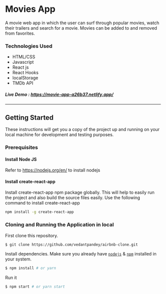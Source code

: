 # Movies App

A movie web app in which the user can surf through popular movies, watch their trailers and search for a movie. 
Movies can be added to and removed from favorites.

### Technologies Used
* HTML/CSS
* Javascript
* React js
* React Hooks
* localStorage
* TMDb API

##### Live Demo : https://movie-app-a26b37.netlify.app/

---

## Getting Started

These instructions will get you a copy of the project up and running on your local machine for development and testing purposes.

### Prerequisites
#### Install Node JS
Refer to https://nodejs.org/en/ to install nodejs

#### Install create-react-app
Install create-react-app npm package globally. This will help to easily run the project and also build the source files easily. Use the following command to install create-react-app

```bash
npm install -g create-react-app
```


### Cloning and Running the Application in local

First clone this repository.
```bash
$ git clone https://github.com/vedantpandey/airbnb-clone.git
```

Install dependencies. Make sure you already have [`nodejs`](https://nodejs.org/en/) & [`npm`](https://www.npmjs.com/) installed in your system.
```bash
$ npm install # or yarn
```

Run it
```bash
$ npm start # or yarn start
```

